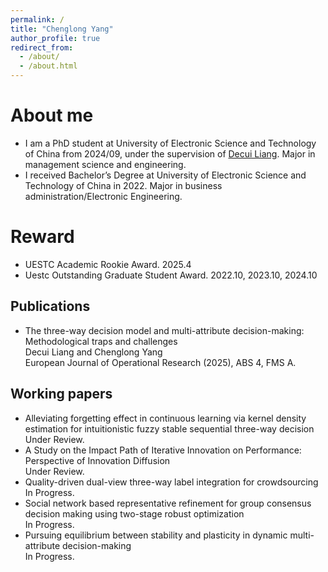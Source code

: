 ```yaml
---
permalink: /
title: "Chenglong Yang"
author_profile: true
redirect_from: 
  - /about/
  - /about.html
---
```


About me
======
- I am a PhD student at University of Electronic Science and Technology of China from 2024/09, under the supervision of [Decui Liang](). Major in management science and engineering.
- I received Bachelor’s Degree at University of Electronic Science and Technology of China in 2022. Major in business administration/Electronic Engineering.

Reward
======
- UESTC Academic Rookie Award. 2025.4
- Uestc Outstanding Graduate Student Award. 2022.10, 2023.10, 2024.10

Publications
------
- The three-way decision model and multi-attribute decision-making: Methodological traps and challenges<br>
  Decui Liang and Chenglong Yang<br>
  European Journal of Operational Research (2025), ABS 4, FMS A.

Working papers
------
  - Alleviating forgetting effect in continuous learning via kernel density estimation for intuitionistic fuzzy stable sequential three-way decision<br>
  Under Review.
  - A Study on the Impact Path of Iterative Innovation on Performance: Perspective of Innovation Diffusion <br>
  Under Review.
  - Quality-driven dual-view three-way label integration for crowdsourcing<br>
  In Progress.
  - Social network based representative refinement for group consensus decision making using two-stage robust optimization<br>
  In Progress.
  - Pursuing equilibrium between stability and plasticity in dynamic multi-attribute decision-making<br>
  In Progress.
